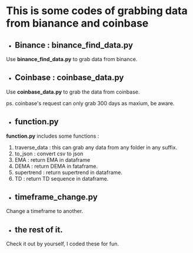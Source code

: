 # This is some codes of grabbing data from bianance and coinbase

* ## Binance : binance_find_data.py
Use **binance_find_data.py** to grab data from binance.
* ## Coinbase : coinbase_data.py
Use **coinbase_data.py** to grab the data from coinbase.

ps. coinbase's request can only grab 300 days as maxium, be aware.

* ## function.py
**function.py** includes some functions : 
1. traverse_data : this can grab any data from any folder in any suffix.
2. to_json : convert csv to json
3. EMA : return EMA in dataframe
4. DEMA : return DEMA in fataframe.
5. supertrend : return supertrend in dataframe.
6. TD : return TD sequence in dataframe.

* ## timeframe_change.py
Change a timeframe to another.

* ## the rest of it.
Check it out by yourself, I coded these for fun.


